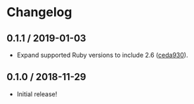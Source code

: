# Changelog

## 0.1.1 / 2019-01-03

- Expand supported Ruby versions to include 2.6 ([ceda930](https://github.com/jgarber623/redirect-uri-ruby/commit/ceda930)).

## 0.1.0 / 2018-11-29

- Initial release!
